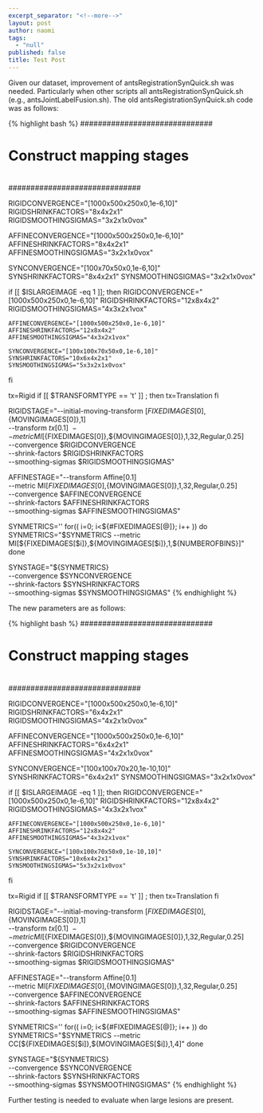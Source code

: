 ```yaml
---
excerpt_separator: "<!--more-->"
layout: post
author: naomi
tags: 
  - "null"
published: false
title: Test Post
---
```


Given our dataset, improvement of antsRegistrationSynQuick.sh was needed. Particularly when other scripts all antsRegistrationSynQuick.sh (e.g., antsJointLabelFusion.sh). The old antsRegistrationSynQuick.sh code was as follows:

{% highlight bash %}
##############################
#
# Construct mapping stages
#
##############################

RIGIDCONVERGENCE="[1000x500x250x0,1e-6,10]"
RIGIDSHRINKFACTORS="8x4x2x1"
RIGIDSMOOTHINGSIGMAS="3x2x1x0vox"

AFFINECONVERGENCE="[1000x500x250x0,1e-6,10]"
AFFINESHRINKFACTORS="8x4x2x1"
AFFINESMOOTHINGSIGMAS="3x2x1x0vox"

SYNCONVERGENCE="[100x70x50x0,1e-6,10]"
SYNSHRINKFACTORS="8x4x2x1"
SYNSMOOTHINGSIGMAS="3x2x1x0vox"

if [[ $ISLARGEIMAGE -eq 1 ]];
  then
    RIGIDCONVERGENCE="[1000x500x250x0,1e-6,10]"
    RIGIDSHRINKFACTORS="12x8x4x2"
    RIGIDSMOOTHINGSIGMAS="4x3x2x1vox"

    AFFINECONVERGENCE="[1000x500x250x0,1e-6,10]"
    AFFINESHRINKFACTORS="12x8x4x2"
    AFFINESMOOTHINGSIGMAS="4x3x2x1vox"

    SYNCONVERGENCE="[100x100x70x50x0,1e-6,10]"
    SYNSHRINKFACTORS="10x6x4x2x1"
    SYNSMOOTHINGSIGMAS="5x3x2x1x0vox"
  fi

tx=Rigid
if [[ $TRANSFORMTYPE == 't' ]] ; then
  tx=Translation
fi

RIGIDSTAGE="--initial-moving-transform [${FIXEDIMAGES[0]},${MOVINGIMAGES[0]},1] \
            --transform ${tx}[0.1] \
            --metric MI[${FIXEDIMAGES[0]},${MOVINGIMAGES[0]},1,32,Regular,0.25] \
            --convergence $RIGIDCONVERGENCE \
            --shrink-factors $RIGIDSHRINKFACTORS \
            --smoothing-sigmas $RIGIDSMOOTHINGSIGMAS"

AFFINESTAGE="--transform Affine[0.1] \
             --metric MI[${FIXEDIMAGES[0]},${MOVINGIMAGES[0]},1,32,Regular,0.25] \
             --convergence $AFFINECONVERGENCE \
             --shrink-factors $AFFINESHRINKFACTORS \
             --smoothing-sigmas $AFFINESMOOTHINGSIGMAS"

SYNMETRICS=''
for(( i=0; i<${#FIXEDIMAGES[@]}; i++ ))
  do
    SYNMETRICS="$SYNMETRICS --metric MI[${FIXEDIMAGES[$i]},${MOVINGIMAGES[$i]},1,${NUMBEROFBINS}]"
  done

SYNSTAGE="${SYNMETRICS} \
          --convergence $SYNCONVERGENCE \
          --shrink-factors $SYNSHRINKFACTORS \
          --smoothing-sigmas $SYNSMOOTHINGSIGMAS"
{% endhighlight %}

The new parameters are as follows:

{% highlight bash %}
##############################
#
# Construct mapping stages
#
##############################

RIGIDCONVERGENCE="[1000x500x250x0,1e-6,10]"
RIGIDSHRINKFACTORS="6x4x2x1"
RIGIDSMOOTHINGSIGMAS="4x2x1x0vox"

AFFINECONVERGENCE="[1000x500x250x0,1e-6,10]"
AFFINESHRINKFACTORS="6x4x2x1"
AFFINESMOOTHINGSIGMAS="4x2x1x0vox"

SYNCONVERGENCE="[100x100x70x20,1e-10,10]"
SYNSHRINKFACTORS="6x4x2x1"
SYNSMOOTHINGSIGMAS="3x2x1x0vox"

if [[ $ISLARGEIMAGE -eq 1 ]];
  then
    RIGIDCONVERGENCE="[1000x500x250x0,1e-6,10]"
    RIGIDSHRINKFACTORS="12x8x4x2"
    RIGIDSMOOTHINGSIGMAS="4x3x2x1vox"

    AFFINECONVERGENCE="[1000x500x250x0,1e-6,10]"
    AFFINESHRINKFACTORS="12x8x4x2"
    AFFINESMOOTHINGSIGMAS="4x3x2x1vox"

    SYNCONVERGENCE="[100x100x70x50x0,1e-10,10]"
    SYNSHRINKFACTORS="10x6x4x2x1"
    SYNSMOOTHINGSIGMAS="5x3x2x1x0vox"
  fi

tx=Rigid
if [[ $TRANSFORMTYPE == 't' ]] ; then
  tx=Translation
fi

RIGIDSTAGE="--initial-moving-transform [${FIXEDIMAGES[0]},${MOVINGIMAGES[0]},1] \
            --transform ${tx}[0.1] \
            --metric MI[${FIXEDIMAGES[0]},${MOVINGIMAGES[0]},1,32,Regular,0.25] \
            --convergence $RIGIDCONVERGENCE \
            --shrink-factors $RIGIDSHRINKFACTORS \
            --smoothing-sigmas $RIGIDSMOOTHINGSIGMAS"

AFFINESTAGE="--transform Affine[0.1] \
             --metric MI[${FIXEDIMAGES[0]},${MOVINGIMAGES[0]},1,32,Regular,0.25] \
             --convergence $AFFINECONVERGENCE \
             --shrink-factors $AFFINESHRINKFACTORS \
             --smoothing-sigmas $AFFINESMOOTHINGSIGMAS"

SYNMETRICS=''
for(( i=0; i<${#FIXEDIMAGES[@]}; i++ ))
  do
    SYNMETRICS="$SYNMETRICS --metric CC[${FIXEDIMAGES[$i]},${MOVINGIMAGES[$i]},1,4]"
  done

SYNSTAGE="${SYNMETRICS} \
          --convergence $SYNCONVERGENCE \
          --shrink-factors $SYNSHRINKFACTORS \
          --smoothing-sigmas $SYNSMOOTHINGSIGMAS"
{% endhighlight %}

Further testing is needed to evaluate when large lesions are present.